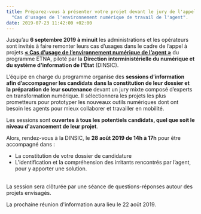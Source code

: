 ```yaml
---
title: Préparez-vous à présenter votre projet devant le jury de l'appel à projets
  "Cas d'usages de l'environnement numérique de travail de l'agent".
date: 2019-07-23 11:42:00 +02:00
---
```


Jusqu’au **6 septembre 2019 à minuit** les administrations et les opérateurs sont invités à faire remonter leurs cas d’usages dans le cadre de l’appel à projets **[« Cas d’usage de l’environnement numérique de l’agent »](https://numerique.gouv.fr/actualites/outils-numeriques-des-agents-la-2e-edition-de-lappel-a-projet-cas-dusage-de-lenvironnement-numerique-de-lagent-est-lancee/)** du programme ETNA, piloté par la **Direction interministérielle du numérique et du système d'information de l'État** (DINSIC). 

L’équipe en charge du programme organise des **sessions d’information afin d’accompagner les candidats dans la constitution de leur dossier et la préparation de leur soutenance** devant un jury mixte composé d’experts en transformation numérique. Il sélectionnera les projets les plus prometteurs pour prototyper les nouveaux outils numériques dont ont besoin les agents pour mieux collaborer et travailler en mobilité. 

Les sessions sont **ouvertes à tous les potentiels candidats, quel que soit le niveau d'avancement de leur projet**. <br>

Alors, rendez-vous à la DINSIC, le **28 août 2019 de 14h à 17h** pour être accompagné dans : 
* La constitution de votre dossier de candidature 
* L'identification et la compréhension des irritants rencontrés par l’agent, pour y apporter une solution. 
<br>
La session sera clôturée par une séance de questions-réponses autour des projets envisagés. 

La prochaine réunion d'information aura lieu le 22 août 2019. 
